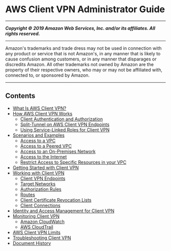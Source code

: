 # AWS Client VPN Administrator Guide

-----
*****Copyright &copy; 2019 Amazon Web Services, Inc. and/or its affiliates. All rights reserved.*****

-----
Amazon's trademarks and trade dress may not be used in 
     connection with any product or service that is not Amazon's, 
     in any manner that is likely to cause confusion among customers, 
     or in any manner that disparages or discredits Amazon. All other 
     trademarks not owned by Amazon are the property of their respective
     owners, who may or may not be affiliated with, connected to, or 
     sponsored by Amazon.

-----
## Contents
+ [What Is AWS Client VPN?](what-is.md)
+ [How AWS Client VPN Works](how-it-works.md)
   + [Client Authentication and Authorization](authentication-authorization.md)
   + [Split-Tunnel on AWS Client VPN Endpoints](split-tunnel-vpn.md)
   + [Using Service-Linked Roles for Client VPN](using-service-linked-roles.md)
+ [Scenarios and Examples](scenario.md)
   + [Access to a VPC](scenario-vpc.md)
   + [Access to a Peered VPC](scenario-peered.md)
   + [Access to an On-Premises Network](scenario-onprem.md)
   + [Access to the Internet](scenario-internet.md)
   + [Restrict Access to Specific Resources in your VPC](scenario-restrict.md)
+ [Getting Started with Client VPN](cvpn-getting-started.md)
+ [Working with Client VPN](cvpn-working.md)
   + [Client VPN Endpoints](cvpn-working-endpoints.md)
   + [Target Networks](cvpn-working-target.md)
   + [Authorization Rules](cvpn-working-rules.md)
   + [Routes](cvpn-working-routes.md)
   + [Client Certificate Revocation Lists](cvpn-working-certificates.md)
   + [Client Connections](cvpn-working-connections.md)
+ [Identity and Access Management for Client VPN](cvpn-authentication.md)
+ [Monitoring Client VPN](monitoring-overview.md)
   + [Amazon CloudWatch](monitoring-cloudwatch.md)
   + [AWS CloudTrail](monitoring-cloudtrail.md)
+ [AWS Client VPN Limits](limits.md)
+ [Troubleshooting Client VPN](troubleshooting.md)
+ [Document History](WhatsNew.md)